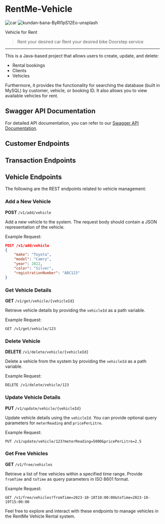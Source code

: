 # RentMe-Vehicle
![car](https://github.com/akhilrao2797/RentMe-Vehicle/assets/64300521/79c24d2a-b042-41d4-8dfb-20afaf2daa26)
![kundan-bana-ByRI1pS12Eo-unsplash](https://github.com/akhilrao2797/RentMe-Vehicle/assets/64300521/14e1e0f1-a69d-499e-a494-800ff4dbda4b)

Vehicle for Rent
> Rent your desired car
> Rent your desired bike
> Doorstep service

----------------------------------------------

This is a Java-based project that allows users to create, update, and delete:

- Rental bookings
- Clients
- Vehicles

Furthermore, it provides the functionality for searching the database (built in MySQL) by customer, vehicle, or booking ID. It also allows you to view available vehicles for rent.

## Swagger API Documentation

For detailed API documentation, you can refer to our [Swagger API Documentation](https://petstore.swagger.io/).
## Customer Endpoints
## Transaction Endpoints

## Vehicle Endpoints

The following are the REST endpoints related to vehicle management:

### Add a New Vehicle

**POST** `/v1/add/vehicle`

Add a new vehicle to the system. The request body should contain a JSON representation of the vehicle.

Example Request:
```json
POST /v1/add/vehicle
{
    "make": "Toyota",
    "model": "Camry",
    "year": 2022,
    "color": "Silver",
    "registrationNumber": "ABC123"
}
```

### Get Vehicle Details

**GET** `/v1/get/vehicle/{vehicleId}`

Retrieve vehicle details by providing the `vehicleId` as a path variable.

Example Request:
```http
GET /v1/get/vehicle/123
```

### Delete Vehicle

**DELETE** `/v1/delete/vehicle/{vehicleId}`

Delete a vehicle from the system by providing the `vehicleId` as a path variable.

Example Request:
```http
DELETE /v1/delete/vehicle/123
```

### Update Vehicle Details

**PUT** `/v1/update/vehicle/{vehicleId}`

Update vehicle details using the `vehicleId`. You can provide optional query parameters for `meterReading` and `pricePerLitre`.

Example Request:
```http
PUT /v1/update/vehicle/123?meterReading=5000&pricePerLitre=2.5
```

### Get Free Vehicles

**GET** `/v1/free/vehicles`

Retrieve a list of free vehicles within a specified time range. Provide `fromTime` and `toTime` as query parameters in ISO 8601 format.

Example Request:
```http
GET /v1/free/vehicles?fromTime=2023-10-18T10:00:00&toTime=2023-10-19T15:00:00
```

Feel free to explore and interact with these endpoints to manage vehicles in the RentMe Vehicle Rental system.

